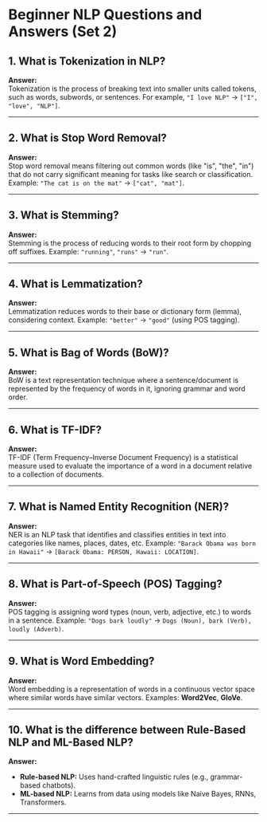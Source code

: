 # Beginner NLP Questions and Answers (Set 2)

## 1. What is Tokenization in NLP?
**Answer:**  
Tokenization is the process of breaking text into smaller units called tokens, such as words, subwords, or sentences. For example, `"I love NLP"` → `["I", "love", "NLP"]`.

---

## 2. What is Stop Word Removal?
**Answer:**  
Stop word removal means filtering out common words (like "is", "the", "in") that do not carry significant meaning for tasks like search or classification. Example: `"The cat is on the mat"` → `["cat", "mat"]`.

---

## 3. What is Stemming?
**Answer:**  
Stemming is the process of reducing words to their root form by chopping off suffixes. Example: `"running"`, `"runs"` → `"run"`.

---

## 4. What is Lemmatization?
**Answer:**  
Lemmatization reduces words to their base or dictionary form (lemma), considering context. Example: `"better"` → `"good"` (using POS tagging).

---

## 5. What is Bag of Words (BoW)?
**Answer:**  
BoW is a text representation technique where a sentence/document is represented by the frequency of words in it, ignoring grammar and word order.

---

## 6. What is TF-IDF?
**Answer:**  
TF-IDF (Term Frequency–Inverse Document Frequency) is a statistical measure used to evaluate the importance of a word in a document relative to a collection of documents.

---

## 7. What is Named Entity Recognition (NER)?
**Answer:**  
NER is an NLP task that identifies and classifies entities in text into categories like names, places, dates, etc. Example: `"Barack Obama was born in Hawaii"` → `[Barack Obama: PERSON, Hawaii: LOCATION]`.

---

## 8. What is Part-of-Speech (POS) Tagging?
**Answer:**  
POS tagging is assigning word types (noun, verb, adjective, etc.) to words in a sentence. Example: `"Dogs bark loudly"` → `Dogs (Noun), bark (Verb), loudly (Adverb)`.

---

## 9. What is Word Embedding?
**Answer:**  
Word embedding is a representation of words in a continuous vector space where similar words have similar vectors. Examples: **Word2Vec**, **GloVe**.

---

## 10. What is the difference between Rule-Based NLP and ML-Based NLP?
**Answer:**  
- **Rule-based NLP:** Uses hand-crafted linguistic rules (e.g., grammar-based chatbots).  
- **ML-based NLP:** Learns from data using models like Naive Bayes, RNNs, Transformers.

---
